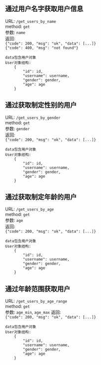 ## 通过用户名字获取用户信息
URL: `/get_users_by_name`<br>
method: `get`<br>
参数: `name`<br>
返回:<br>
    `{"code": 200, "msg": "ok", "data": [...]}`<br>
    `{"code": 400, "msg": "not found"}`

    data包含用户对象    
    User对象结构:
        {
            "id": id,
            "username": username,
            "gender": gender,
            "age": age
        }

## 通过获取制定性别的用户
URL: `/get_users_by_gender`<br>
method: `get`<br>
参数: `gender`<br>
返回:<br>
    `{"code": 200, "msg": "ok", "data": [...]}`
```
data包含用户对象    
User对象结构:
    {
        "id": id,
        "username": username,
        "gender": gender,
        "age": age
    } 
```

## 通过获取制定年龄的用户
URL: `/get_users_by_age`<br>
method: `get`<br>
参数: `age`<br>
返回:<br>
    `{"code": 200, "msg": "ok", "data": [...]}`
 ```
 data包含用户对象    
 User对象结构:
     {
         "id": id,
         "username": username,
         "gender": gender,
         "age": age
     }
```

## 通过年龄范围获取用户
URL: `/get_users_by_age_range`<br>
method: `get`<br>
参数: `age_min`, `age_max`
返回:<br>
    `{"code": 200, "msg": "ok", "data": [...]}`
```
data包含用户对象    
User对象结构:
    {
        "id": id,
        "username": username,
        "gender": gender,
        "age": age
    }
```
